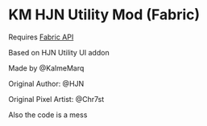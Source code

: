 # KM HJN Utility Mod (Fabric)

Requires [Fabric API](https://www.curseforge.com/minecraft/mc-mods/fabric-api)

Based on HJN Utility UI addon

Made by @KalmeMarq

Original Author: @HJN

Original Pixel Artist: @Chr7st

Also the code is a mess
